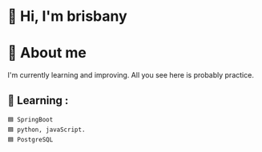 # 🥸 Hi, I'm brisbany 

  # 👀 About me
  I'm currently learning and improving. All you see here is probably practice.
  
 ## 🧠 Learning :
  
    🟦 SpringBoot
    🟦 python, javaScript.
    🟦 PostgreSQL
  

